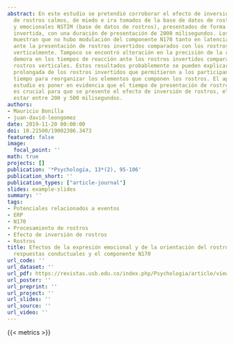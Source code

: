 ```yaml
---
abstract: En este estudio se pretendió corroborar el efecto de inversión con estímulos
  de rostros calmos, de miedo e ira tomados de la base de datos de rostros calmos
  y emocionales NSTIM (base de datos de rostros), presentados de forma vertical e
  invertida, con una duración de presentación de 2000 milisegundos. Los resultados
  muestran que no hubo modulación del componente N170 tanto en latencia como en amplitud
  ante la presentación de rostros invertidos comparados con los rostros presentados
  verticalmente. Tampoco se encontró alteración en la precisión de la respuesta y
  demora en los tiempos de reacción ante los rostros invertidos comparados con los
  rostros verticales. Estos resultados probablemente se pueden explicar por la presentación
  prolongada de los rostros invertidos que permitieron a los participantes tener el
  tiempo para reorganizar los elementos que componen los rostros. El aporte de este
  estudio es poner en evidencia que el tiempo de presentación de rostros invertidos
  es crucial para que se presente el efecto de inversión de rostros, el cual debe
  estar entre 200 y 500 milisegundos.
authors:
- Mauricio Bonilla
- juan-david-leongomez
date: 2019-11-20 00:00:00
doi: 10.21500/19002386.3473
featured: false
image:
  focal_point: ''
math: true
projects: []
publication: '*Psychologia, 13*(2), 95-106'
publication_short: ''
publication_types: ["article-journal"]
slides: example-slides
summary: ''
tags:
- Potenciales relacionados a eventos
- ERP
- N170
- Procesamiento de rostros
- Efecto de inversión de rostros
- Rostros
title: Efectos de la expresión emocional y de la orientación del rostro sobre las
  respuestas conductuales y el componente N170
url_code: ''
url_dataset: ''
url_pdf: https://revistas.usb.edu.co/index.php/Psychologia/article/view/3473/3512
url_poster: ''
url_preprint: ''
url_project: ''
url_slides: ''
url_source: ''
url_video: ''
---
```

{{< metrics >}}
